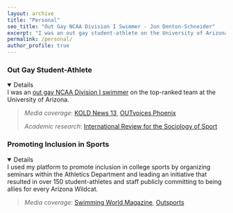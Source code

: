 ```yaml
---
layout: archive
title: "Personal"
seo_title: "Out Gay NCAA Division I Swimmer - Jon Denton-Schneider"
excerpt: "I was an out gay student-athlete on the University of Arizona Men's Swimming Team and worked to promote inclusion in college sports."
permalink: /personal/
author_profile: true
---
```


<h3>Out Gay Student-Athlete</h3>

<p align="justify">
<details open="false">
I was an <a href="https://www.outsports.com/2015/7/14/8938045/jon-denton-schneider-arizona-swimming-gay-coming-out">out gay NCAA Division I swimmer</a> on the top-ranked team at the University of Arizona.
 <blockquote>
   <p><i>Media coverage</i>: <a href="https://www.kold.com/story/30006001/i-was-a-bald-gay-wildcat-former-ua-swimmer-explains-coming-out-essay/">KOLD News 13</a>, <a href="https://phoenix.outvoices.us/coming-out-to-the-team/">OUTvoices Phoenix</a>
  </p>
  <p><i>Academic research</i>: <a href="https://journals.sagepub.com/doi/full/10.1177/1012690220969355">International Review for the
   Sociology of Sport</a>
  </p>
  </blockquote>
  </details>
  </p>

<h3>Promoting Inclusion in Sports</h3>

<p>
<details open>I used my platform to promote inclusion in college sports by organizing seminars within the Athletics Department and leading an initiative that resulted in over 150 student-athletes and staff publicly committing to being allies for every Arizona Wildcat.
 <blockquote>
  <p><i>Media coverage</i>: <a href="https://www.swimmingworldmagazine.com/news/lgbtqia-rights-in-the-swimming-community/">Swimming World Magazine</a>, <a href="https://www.outsports.com/2015/11/24/9789116/arizona-wildcats-gay-lgbt-banner">Outsports</a>
  </p>
  </blockquote>
  </details>
  </p>
